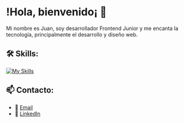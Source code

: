 # !Hola, bienvenido¡  👋
 
Mi nombre es Juan, soy desarrollador Frontend Junior y me encanta la tecnología, principalmente el desarrollo y diseño web.



## 🛠️ Skills:
[![My Skills](https://skillicons.dev/icons?i=react,html,css,js,tailwindcss,figma)](https://skillicons.dev)

## 📫 Contacto:

- 📩 [Email](juantrujillobrinas@gmail.com)
- 🔗 [LinkedIn](https://www.linkedin.com/in/juan-trujillo-bri%C3%B1as-810a6b229)
